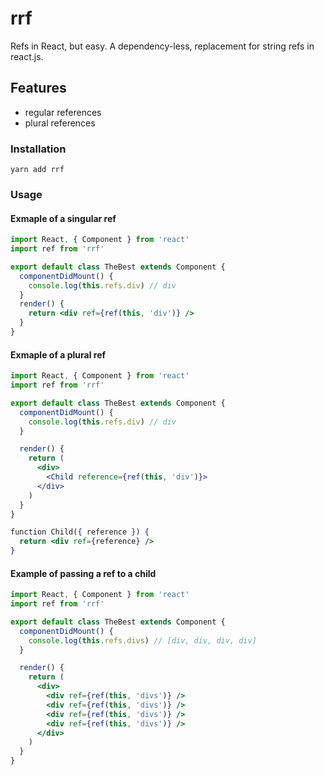 # rrf

Refs in React, but easy. A dependency-less, replacement for string refs in
react.js.

## Features

- regular references
- plural references

### Installation

```
yarn add rrf
```

### Usage

#### Exmaple of a singular ref

```jsx
import React, { Component } from 'react'
import ref from 'rrf'

export default class TheBest extends Component {
  componentDidMount() {
    console.log(this.refs.div) // div
  }
  render() {
    return <div ref={ref(this, 'div')} />
  }
}
```

#### Exmaple of a plural ref

```jsx
import React, { Component } from 'react'
import ref from 'rrf'

export default class TheBest extends Component {
  componentDidMount() {
    console.log(this.refs.div) // div
  }

  render() {
    return (
      <div>
        <Child reference={ref(this, 'div')}>
      </div>
    )
  }
}

function Child({ reference }) {
  return <div ref={reference} />
}
```

#### Example of passing a ref to a child

```jsx
import React, { Component } from 'react'
import ref from 'rrf'

export default class TheBest extends Component {
  componentDidMount() {
    console.log(this.refs.divs) // [div, div, div, div]
  }

  render() {
    return (
      <div>
        <div ref={ref(this, 'divs')} />
        <div ref={ref(this, 'divs')} />
        <div ref={ref(this, 'divs')} />
        <div ref={ref(this, 'divs')} />
      </div>
    )
  }
}
```

